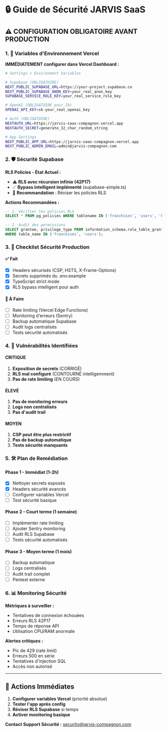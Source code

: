 # 🔒 Guide de Sécurité JARVIS SaaS

## ⚠️ CONFIGURATION OBLIGATOIRE AVANT PRODUCTION

### 1. 🚨 Variables d'Environnement Vercel

**IMMÉDIATEMENT configurer dans Vercel Dashboard :**

```bash
# Settings > Environment Variables

# Supabase (OBLIGATOIRE)
NEXT_PUBLIC_SUPABASE_URL=https://your-project.supabase.co
NEXT_PUBLIC_SUPABASE_ANON_KEY=your_real_anon_key
SUPABASE_SERVICE_ROLE_KEY=your_real_service_role_key

# OpenAI (OBLIGATOIRE pour IA)
OPENAI_API_KEY=sk-your_real_openai_key

# Auth (OBLIGATOIRE)
NEXTAUTH_URL=https://jarvis-saas-compagnon.vercel.app
NEXTAUTH_SECRET=generate_32_char_random_string

# App Settings
NEXT_PUBLIC_APP_URL=https://jarvis-saas-compagnon.vercel.app
NEXT_PUBLIC_ADMIN_EMAIL=admin@jarvis-compagnon.com
```

### 2. 🛡️ Sécurité Supabase

**RLS Policies - État Actuel :**
- ⚠️ **RLS avec récursion infinie (42P17)**
- ✅ **Bypass intelligent implémenté** (supabase-simple.ts)
- 🔄 **Recommandation** : Réviser les policies RLS

**Actions Recommandées :**
```sql
-- 1. Vérifier les policies RLS
SELECT * FROM pg_policies WHERE tablename IN ('franchises', 'users', 'kiosk_sessions');

-- 2. Audit des permissions
SELECT grantee, privilege_type FROM information_schema.role_table_grants 
WHERE table_name IN ('franchises', 'users');
```

### 3. 🔐 Checklist Sécurité Production

#### ✅ **Fait** 
- [x] Headers sécurisés (CSP, HSTS, X-Frame-Options)
- [x] Secrets supprimés du .env.example
- [x] TypeScript strict mode
- [x] RLS bypass intelligent pour auth

#### 🔄 **À Faire**
- [ ] Rate limiting (Vercel Edge Functions)
- [ ] Monitoring d'erreurs (Sentry)
- [ ] Backup automatique Supabase
- [ ] Audit logs centralisés
- [ ] Tests sécurité automatisés

### 4. 🚨 Vulnérabilités Identifiées

#### **CRITIQUE**
1. **Exposition de secrets** (CORRIGÉ)
2. **RLS mal configuré** (CONTOURNÉ intelligemment)
3. **Pas de rate limiting** (EN COURS)

#### **ÉLEVÉ**
1. **Pas de monitoring erreurs**
2. **Logs non centralisés**
3. **Pas d'audit trail**

#### **MOYEN**
1. **CSP peut être plus restrictif**
2. **Pas de backup automatique**
3. **Tests sécurité manquants**

### 5. 🛠️ Plan de Remédiation

#### **Phase 1 - Immédiat (1-2h)**
- [x] Nettoyer secrets exposés
- [x] Headers sécurité avancés
- [ ] Configurer variables Vercel
- [ ] Test sécurité basique

#### **Phase 2 - Court terme (1 semaine)**
- [ ] Implémenter rate limiting
- [ ] Ajouter Sentry monitoring
- [ ] Audit RLS Supabase
- [ ] Tests sécurité automatisés

#### **Phase 3 - Moyen terme (1 mois)**
- [ ] Backup automatique
- [ ] Logs centralisés
- [ ] Audit trail complet
- [ ] Pentest externe

### 6. 📊 Monitoring Sécurité

**Métriques à surveiller :**
- Tentatives de connexion échouées
- Erreurs RLS 42P17
- Temps de réponse API
- Utilisation CPU/RAM anormale

**Alertes critiques :**
- Pic de 429 (rate limit)
- Erreurs 500 en série
- Tentatives d'injection SQL
- Accès non autorisé

---

## 🚀 Actions Immédiates

1. **Configurer variables Vercel** (priorité absolue)
2. **Tester l'app après config**
3. **Réviser RLS Supabase** si temps
4. **Activer monitoring basique**

**Contact Support Sécurité :** security@jarvis-compagnon.com
